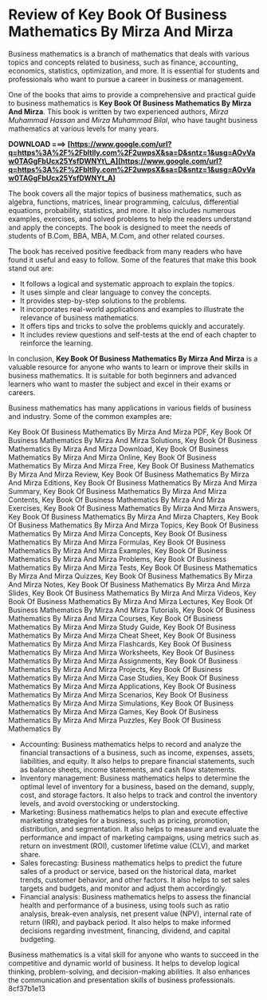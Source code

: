 # Review of Key Book Of Business Mathematics By Mirza And Mirza
 
Business mathematics is a branch of mathematics that deals with various topics and concepts related to business, such as finance, accounting, economics, statistics, optimization, and more. It is essential for students and professionals who want to pursue a career in business or management.
 
One of the books that aims to provide a comprehensive and practical guide to business mathematics is **Key Book Of Business Mathematics By Mirza And Mirza**. This book is written by two experienced authors, *Mirza Muhammad Hassan* and *Mirza Muhammad Bilal*, who have taught business mathematics at various levels for many years.
 
**DOWNLOAD ===> [https://www.google.com/url?q=https%3A%2F%2Fbltlly.com%2F2uwpsX&sa=D&sntz=1&usg=AOvVaw0TAGgFbUcx25YsfDWNYt\_A](https://www.google.com/url?q=https%3A%2F%2Fbltlly.com%2F2uwpsX&sa=D&sntz=1&usg=AOvVaw0TAGgFbUcx25YsfDWNYt_A)**


 
The book covers all the major topics of business mathematics, such as algebra, functions, matrices, linear programming, calculus, differential equations, probability, statistics, and more. It also includes numerous examples, exercises, and solved problems to help the readers understand and apply the concepts. The book is designed to meet the needs of students of B.Com, BBA, MBA, M.Com, and other related courses.
 
The book has received positive feedback from many readers who have found it useful and easy to follow. Some of the features that make this book stand out are:
 
- It follows a logical and systematic approach to explain the topics.
- It uses simple and clear language to convey the concepts.
- It provides step-by-step solutions to the problems.
- It incorporates real-world applications and examples to illustrate the relevance of business mathematics.
- It offers tips and tricks to solve the problems quickly and accurately.
- It includes review questions and self-tests at the end of each chapter to reinforce the learning.

In conclusion, **Key Book Of Business Mathematics By Mirza And Mirza** is a valuable resource for anyone who wants to learn or improve their skills in business mathematics. It is suitable for both beginners and advanced learners who want to master the subject and excel in their exams or careers.
  
Business mathematics has many applications in various fields of business and industry. Some of the common examples are:
 
Key Book Of Business Mathematics By Mirza And Mirza PDF,  Key Book Of Business Mathematics By Mirza And Mirza Solutions,  Key Book Of Business Mathematics By Mirza And Mirza Download,  Key Book Of Business Mathematics By Mirza And Mirza Online,  Key Book Of Business Mathematics By Mirza And Mirza Free,  Key Book Of Business Mathematics By Mirza And Mirza Review,  Key Book Of Business Mathematics By Mirza And Mirza Editions,  Key Book Of Business Mathematics By Mirza And Mirza Summary,  Key Book Of Business Mathematics By Mirza And Mirza Contents,  Key Book Of Business Mathematics By Mirza And Mirza Exercises,  Key Book Of Business Mathematics By Mirza And Mirza Answers,  Key Book Of Business Mathematics By Mirza And Mirza Chapters,  Key Book Of Business Mathematics By Mirza And Mirza Topics,  Key Book Of Business Mathematics By Mirza And Mirza Concepts,  Key Book Of Business Mathematics By Mirza And Mirza Formulas,  Key Book Of Business Mathematics By Mirza And Mirza Examples,  Key Book Of Business Mathematics By Mirza And Mirza Problems,  Key Book Of Business Mathematics By Mirza And Mirza Tests,  Key Book Of Business Mathematics By Mirza And Mirza Quizzes,  Key Book Of Business Mathematics By Mirza And Mirza Notes,  Key Book Of Business Mathematics By Mirza And Mirza Slides,  Key Book Of Business Mathematics By Mirza And Mirza Videos,  Key Book Of Business Mathematics By Mirza And Mirza Lectures,  Key Book Of Business Mathematics By Mirza And Mirza Tutorials,  Key Book Of Business Mathematics By Mirza And Mirza Courses,  Key Book Of Business Mathematics By Mirza And Mirza Study Guide,  Key Book Of Business Mathematics By Mirza And Mirza Cheat Sheet,  Key Book Of Business Mathematics By Mirza And Mirza Flashcards,  Key Book Of Business Mathematics By Mirza And Mirza Worksheets,  Key Book Of Business Mathematics By Mirza And Mirza Assignments,  Key Book Of Business Mathematics By Mirza And Mirza Projects,  Key Book Of Business Mathematics By Mirza And Mirza Case Studies,  Key Book Of Business Mathematics By Mirza And Mirza Applications,  Key Book Of Business Mathematics By Mirza And Mirza Scenarios,  Key Book Of Business Mathematics By Mirza And Mirza Simulations,  Key Book Of Business Mathematics By Mirza And Mirza Games,  Key Book Of Business Mathematics By Mirza And Mirza Puzzles,  Key Book Of Business Mathematics By

- Accounting: Business mathematics helps to record and analyze the financial transactions of a business, such as income, expenses, assets, liabilities, and equity. It also helps to prepare financial statements, such as balance sheets, income statements, and cash flow statements.
- Inventory management: Business mathematics helps to determine the optimal level of inventory for a business, based on the demand, supply, cost, and storage factors. It also helps to track and control the inventory levels, and avoid overstocking or understocking.
- Marketing: Business mathematics helps to plan and execute effective marketing strategies for a business, such as pricing, promotion, distribution, and segmentation. It also helps to measure and evaluate the performance and impact of marketing campaigns, using metrics such as return on investment (ROI), customer lifetime value (CLV), and market share.
- Sales forecasting: Business mathematics helps to predict the future sales of a product or service, based on the historical data, market trends, customer behavior, and other factors. It also helps to set sales targets and budgets, and monitor and adjust them accordingly.
- Financial analysis: Business mathematics helps to assess the financial health and performance of a business, using tools such as ratio analysis, break-even analysis, net present value (NPV), internal rate of return (IRR), and payback period. It also helps to make informed decisions regarding investment, financing, dividend, and capital budgeting.

Business mathematics is a vital skill for anyone who wants to succeed in the competitive and dynamic world of business. It helps to develop logical thinking, problem-solving, and decision-making abilities. It also enhances the communication and presentation skills of business professionals.
 8cf37b1e13
 
